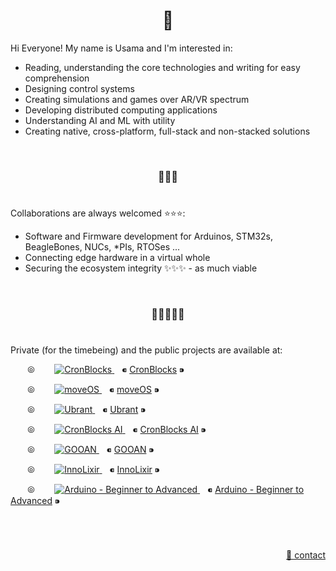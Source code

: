 <h1 align="center">👋</h1>

Hi Everyone! My name is Usama and I'm interested in:

  - Reading, understanding the core technologies and writing for easy comprehension
  - Designing control systems
  - Creating simulations and games over AR/VR spectrum
  - Developing distributed computing applications
  - Understanding AI and ML with utility
  - Creating native, cross-platform, full-stack and non-stacked solutions


&nbsp;

<h3 align="center">💞️💞️💞️</h3>

# 

Collaborations are always welcomed :star::star::star::
  - Software and Firmware development for Arduinos, STM32s, BeagleBones, NUCs, \*PIs, RTOSes ...
  - Connecting edge hardware in a virtual whole
  - Securing the ecosystem integrity ✨✨✨ - as much viable


&nbsp;

<h3 align="center">🌱🌱🌱🌱🌱</h3>

# 

Private (for the timebeing) and the public projects are available at:

<p align="left">
  <!-- CronBlocks -->
  &nbsp;&nbsp;&nbsp;&nbsp; &nbsp;&nbsp;⦾&nbsp;&nbsp; &nbsp;&nbsp;&nbsp;&nbsp;
  <a href="https://github.com/cronblocks">
    <img src="https://avatars.githubusercontent.com/u/86520771?s=48&v=4" alt="CronBlocks" />
  </a>
  &nbsp;&nbsp; ⁌ <a href="https://github.com/cronblocks">CronBlocks</a> ⁍
  
  
  <!-- moveOS -->
  &nbsp;&nbsp;&nbsp;&nbsp; &nbsp;&nbsp;⦾&nbsp;&nbsp; &nbsp;&nbsp;&nbsp;&nbsp;
  <a href="https://github.com/move-os">
    <img src="https://avatars.githubusercontent.com/u/116582302?s=48&v=4" alt="moveOS" />
  </a>
  &nbsp;&nbsp; ⁌ <a href="https://github.com/move-os">moveOS</a> ⁍
  
  
  <!-- Ubrant -->
  &nbsp;&nbsp;&nbsp;&nbsp; &nbsp;&nbsp;⦾&nbsp;&nbsp; &nbsp;&nbsp;&nbsp;&nbsp;
  <a href="https://github.com/ubrant">
    <img src="https://avatars.githubusercontent.com/u/87671848?s=48&v=4" alt="Ubrant" />
  </a>
  &nbsp;&nbsp; ⁌ <a href="https://github.com/ubrant">Ubrant</a> ⁍
  
  
  <!-- CronBlocks AI -->
  &nbsp;&nbsp;&nbsp;&nbsp; &nbsp;&nbsp;⦾&nbsp;&nbsp; &nbsp;&nbsp;&nbsp;&nbsp;
  <a href="https://github.com/cronblocks-ai">
    <img src="https://avatars.githubusercontent.com/u/103107980?s=48&v=4" alt="CronBlocks AI" />
  </a>
  &nbsp;&nbsp; ⁌ <a href="https://github.com/cronblocks-ai">CronBlocks AI</a> ⁍
  
  
  <!-- GOOAN -->
  &nbsp;&nbsp;&nbsp;&nbsp; &nbsp;&nbsp;⦾&nbsp;&nbsp; &nbsp;&nbsp;&nbsp;&nbsp;
  <a href="https://github.com/gooan">
    <img src="https://avatars.githubusercontent.com/u/87671960?s=48&v=4" alt="GOOAN" />
  </a>
  &nbsp;&nbsp; ⁌ <a href="https://github.com/gooan">GOOAN</a> ⁍
  
  
  <!-- InnoLixir -->
  &nbsp;&nbsp;&nbsp;&nbsp; &nbsp;&nbsp;⦾&nbsp;&nbsp; &nbsp;&nbsp;&nbsp;&nbsp;
  <a href="https://github.com/innolixir">
    <img src="https://avatars.githubusercontent.com/u/85053112?s=48&v=4" alt="InnoLixir" />
  </a>
  &nbsp;&nbsp; ⁌ <a href="https://github.com/innolixir">InnoLixir</a> ⁍
  
  
  <!-- Arduino - Beginner to Advanced -->
  &nbsp;&nbsp;&nbsp;&nbsp; &nbsp;&nbsp;⦾&nbsp;&nbsp; &nbsp;&nbsp;&nbsp;&nbsp;
  <a href="https://github.com/arduino-ba">
    <img src="https://avatars.githubusercontent.com/u/121078777?s=48&v=4" alt="Arduino - Beginner to Advanced" />
  </a>
  &nbsp;&nbsp; ⁌ <a href="https://github.com/arduino-ba">Arduino - Beginner to Advanced</a> ⁍
</p>


&nbsp;

# 
<p align="right"><a href="https://www.linkedin.com/in/usa-m">&#128231; contact</a></p>
